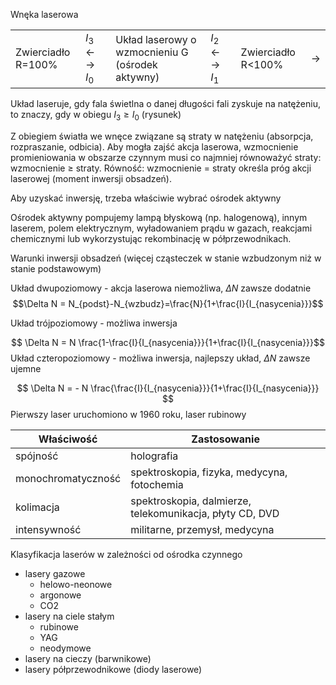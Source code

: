 Wnęka laserowa

| | | | | | |
|-|-|-|-|-|-|
|Zwierciadło R=100%|$I_3 \leftarrow  \rightarrow I_0$|Układ laserowy o wzmocnieniu G (ośrodek aktywny) | $I_2 \leftarrow \rightarrow I_1$ |Zwierciadło R<100%|$\rightarrow$| 


Układ laseruje, gdy fala świetlna o danej długości fali zyskuje na natężeniu, to znaczy, gdy w obiegu $I_3 \geq I_0$ (rysunek) 

Z obiegiem światła we wnęce związane są straty w natężeniu (absorpcja, rozpraszanie, odbicia). Aby mogła zajść akcja laserowa, wzmocnienie promieniowania w obszarze czynnym musi co najmniej równoważyć straty: wzmocnienie $\geq$ straty. Równość: wzmocnienie = straty określa próg akcji laserowej (moment inwersji obsadzeń).

Aby uzyskać inwersję, trzeba właściwie wybrać ośrodek aktywny

Ośrodek aktywny pompujemy lampą błyskową (np. halogenową), innym laserem, polem elektrycznym, wyładowaniem prądu w gazach, reakcjami chemicznymi lub wykorzystując rekombinację w półprzewodnikach.

Warunki inwersji obsadzeń (więcej cząsteczek w stanie wzbudzonym niż w stanie podstawowym)

Układ dwupoziomowy - akcja laserowa niemożliwa, $\Delta N$ zawsze dodatnie
$$\Delta N = N_{podst}-N_{wzbudz}=\frac{N}{1+\frac{I}{I_{nasycenia}}}$$

Układ trójpoziomowy - możliwa inwersja

$$ \Delta N = N \frac{1-\frac{I}{I_{nasycenia}}}{1+\frac{I}{I_{nasycenia}}}$$
Układ czteropoziomowy - możliwa inwersja, najlepszy układ, $\Delta N$ zawsze ujemne

$$  \Delta N = - N \frac{\frac{I}{I_{nasycenia}}}{1+\frac{I}{I_{nasycenia}}} $$
Pierwszy laser uruchomiono w 1960 roku, laser rubinowy

|Właściwość |Zastosowanie|
|-|-|
|spójność| holografia|
|monochromatyczność| spektroskopia, fizyka, medycyna, fotochemia|
|kolimacja| spektroskopia, dalmierze, telekomunikacja, płyty CD, DVD|
|intensywność| militarne, przemysł, medycyna|

Klasyfikacja laserów w zależności od ośrodka czynnego

- lasery gazowe
	- helowo-neonowe
	- argonowe
	- CO2
- lasery na ciele stałym
	- rubinowe
	- YAG
	- neodymowe
- lasery na cieczy (barwnikowe)
- lasery półprzewodnikowe (diody laserowe)


